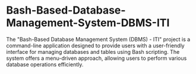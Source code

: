 # Bash-Based-Database-Management-System-DBMS-ITI
The "Bash-Based Database Management System (DBMS) - ITI" project is a command-line application designed to provide users with a user-friendly interface for managing databases and tables using Bash scripting. The system offers a menu-driven approach, allowing users to perform various database operations efficiently.
